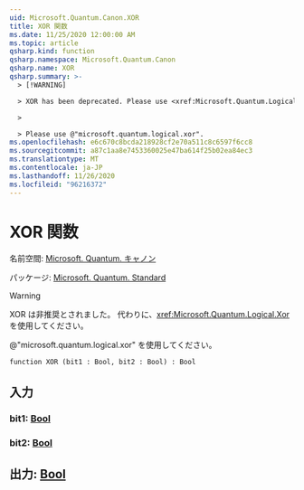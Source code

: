 ```yaml
---
uid: Microsoft.Quantum.Canon.XOR
title: XOR 関数
ms.date: 11/25/2020 12:00:00 AM
ms.topic: article
qsharp.kind: function
qsharp.namespace: Microsoft.Quantum.Canon
qsharp.name: XOR
qsharp.summary: >-
  > [!WARNING]

  > XOR has been deprecated. Please use <xref:Microsoft.Quantum.Logical.Xor> instead.

  >

  > Please use @"microsoft.quantum.logical.xor".
ms.openlocfilehash: e6c670c8bcda218928cf2e70a511c8c6597f6cc8
ms.sourcegitcommit: a87c1aa8e7453360025e47ba614f25b02ea84ec3
ms.translationtype: MT
ms.contentlocale: ja-JP
ms.lasthandoff: 11/26/2020
ms.locfileid: "96216372"
---
```

# <a name="xor-function"></a>XOR 関数

名前空間: [Microsoft. Quantum. キャノン](xref:Microsoft.Quantum.Canon)

パッケージ: [Microsoft. Quantum. Standard](https://nuget.org/packages/Microsoft.Quantum.Standard)


> [!WARNING]
> XOR は非推奨とされました。 代わりに、<xref:Microsoft.Quantum.Logical.Xor> を使用してください。
>
> @"microsoft.quantum.logical.xor" を使用してください。



```qsharp
function XOR (bit1 : Bool, bit2 : Bool) : Bool
```


## <a name="input"></a>入力

### <a name="bit1--bool"></a>bit1: [Bool](xref:microsoft.quantum.lang-ref.bool)




### <a name="bit2--bool"></a>bit2: [Bool](xref:microsoft.quantum.lang-ref.bool)





## <a name="output--bool"></a>出力: [Bool](xref:microsoft.quantum.lang-ref.bool)

